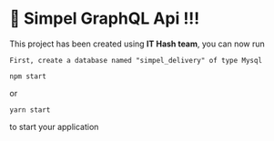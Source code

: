 # 🚀 Simpel GraphQL Api !!!

This project has been created using **IT Hash team**, you can now run

```
First, create a database named "simpel_delivery" of type Mysql

```

```
npm start
```

or

```
yarn start
```

to start your application
